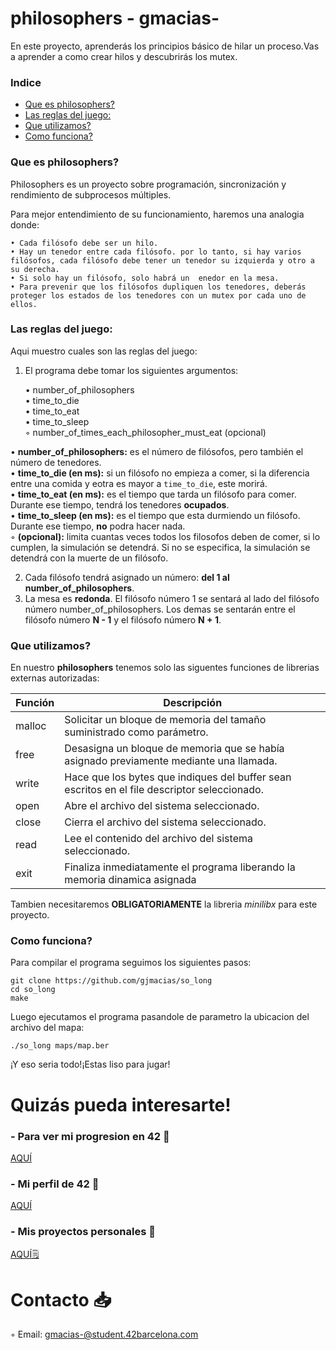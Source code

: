 # philosophers - gmacias-
En este proyecto, aprenderás los principios básico de hilar un proceso.Vas a aprender a como crear hilos y descubrirás los mutex.

### Indice
* [Que es philosophers?](#que-es-philosophers)
* [Las reglas del juego:](#las-reglas-del-juego)
* [Que utilizamos?](#que-utilizamos)
* [Como funciona?](#como-funciona)

### Que es philosophers?
Philosophers es un proyecto sobre programación, sincronización y rendimiento de subprocesos múltiples.

Para mejor entendimiento de su funcionamiento, haremos una analogia donde:

	• Cada filósofo debe ser un hilo.
	• Hay un tenedor entre cada filósofo. por lo tanto, si hay varios filósofos, cada filósofo debe tener un tenedor su izquierda y otro a su derecha.
	• Si solo hay un filósofo, solo habrá un  enedor en la mesa.
	• Para prevenir que los filósofos dupliquen los tenedores, deberás proteger los estados de los tenedores con un mutex por cada uno de ellos.

### Las reglas del juego:
Aqui muestro cuales son las reglas del juego:

1. El programa debe tomar los siguientes argumentos:

	• number_of_philosophers  
	• time_to_die  
	• time_to_eat  
	• time_to_sleep  
	◦ number_of_times_each_philosopher_must_eat (opcional)  

• **number_of_philosophers:** es el número de filósofos, pero también el número de tenedores.  
• **time_to_die (en ms):** si un filósofo no empieza a comer, si la diferencia entre una comida y eotra es mayor a `time_to_die`, este morirá.  
• **time_to_eat (en ms):** es el tiempo que tarda un filósofo para comer. Durante ese tiempo, tendrá los tenedores **ocupados**.  
• **time_to_sleep (en ms):** es el tiempo que esta durmiendo un filósofo. Durante ese tiempo, **no** podra hacer nada.  
◦ **(opcional):** limita cuantas veces todos los filosofos deben de comer, si lo cumplen, la simulación se detendrá. Si no se especifica, la simulación se detendrá con la muerte de un filósofo.

2. Cada filósofo tendrá asignado un número: **del 1 al number_of_philosophers**.
3. La mesa es **redonda**. El filósofo número 1 se sentará al lado del filósofo número number_of_philosophers. Los demas se sentarán entre el filósofo número **N - 1** y el filósofo número **N + 1**.

### Que utilizamos?
En nuestro **philosophers** tenemos solo las siguentes funciones de librerias externas autorizadas:

| Función  | Descripción														 			|
|-------|-----------------------------------------------------------------------------------|
| malloc | Solicitar un bloque de memoria del tamaño suministrado como parámetro.     													|
| free | Desasigna un bloque de memoria que se había asignado previamente mediante una llamada. 											|
| write | Hace que los bytes que indiques del buffer sean escritos en el file descriptor seleccionado.								|
| open |  Abre el archivo del sistema seleccionado.													|
| close |  Cierra el archivo del sistema seleccionado.               											|
| read |  Lee el contenido del archivo del sistema seleccionado.               									|
| exit | Finaliza inmediatamente el programa liberando la memoria dinamica asignada        |

Tambien necesitaremos **OBLIGATORIAMENTE** la libreria *minilibx* para este proyecto.

### Como funciona?

Para compilar el programa seguimos los siguientes pasos:

	git clone https://github.com/gjmacias/so_long
	cd so_long
	make
Luego ejecutamos el programa pasandole de parametro la ubicacion del archivo del mapa:

	./so_long maps/map.ber

¡Y eso seria todo!¡Estas liso para jugar!

# Quizás pueda interesarte!

### - Para ver mi progresion en 42 🌠
[AQUÍ](https://github.com/gjmacias/42BCN)

### - Mi perfil de 42 👾
[AQUÍ](https://profile.intra.42.fr/users/gmacias-)

### - Mis proyectos personales 🧐
[AQUÍ🗒️](https://github.com/gjmacias/autoproyectos)

# Contacto 📥

◦ Email: gmacias-@student.42barcelona.com

[1]: https://www.42barcelona.com/ "42 BCN"

